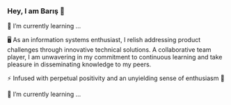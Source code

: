 ### Hey, I am Barış 👋

🌱 I’m currently learning ...

🖥️ As an information systems enthusiast, I relish addressing product challenges through innovative technical solutions. A collaborative team player, I am unwavering in my commitment to continuous learning and take pleasure in disseminating knowledge to my peers.

⚡ Infused with perpetual positivity and an unyielding sense of enthusiasm 🚀

🌱 I’m currently learning ...
